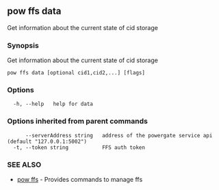 ## pow ffs data

Get information about the current state of cid storage

### Synopsis

Get information about the current state of cid storage

```
pow ffs data [optional cid1,cid2,...] [flags]
```

### Options

```
  -h, --help   help for data
```

### Options inherited from parent commands

```
      --serverAddress string   address of the powergate service api (default "127.0.0.1:5002")
  -t, --token string           FFS auth token
```

### SEE ALSO

* [pow ffs](pow_ffs.md)	 - Provides commands to manage ffs

